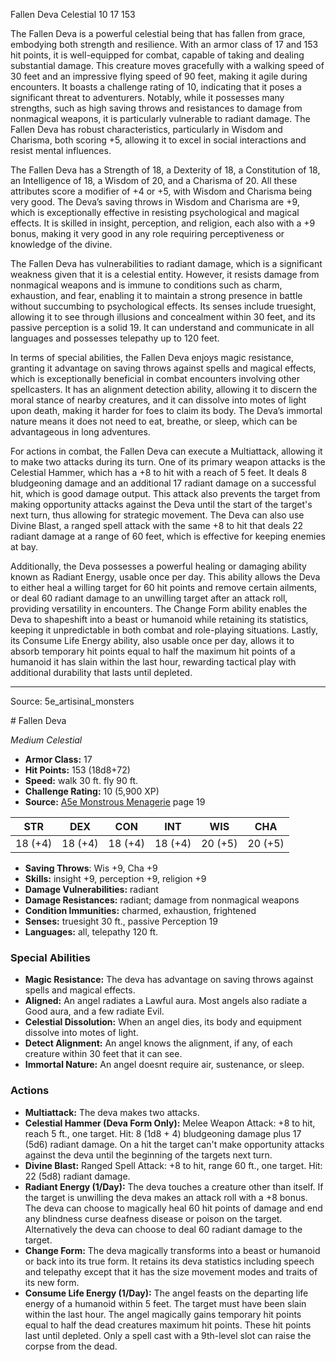 <MonsterName/>Fallen Deva</MonsterName>
<CreatureType/>Celestial</CreatureType>
<CR/>10</CR>
<AC/>17</AC>
<HP/>153</HP>
<summary>The Fallen Deva is a powerful celestial being that has fallen from grace, embodying both strength and resilience. With an armor class of 17 and 153 hit points, it is well-equipped for combat, capable of taking and dealing substantial damage. This creature moves gracefully with a walking speed of 30 feet and an impressive flying speed of 90 feet, making it agile during encounters. It boasts a challenge rating of 10, indicating that it poses a significant threat to adventurers. Notably, while it possesses many strengths, such as high saving throws and resistances to damage from nonmagical weapons, it is particularly vulnerable to radiant damage. The Fallen Deva has robust characteristics, particularly in Wisdom and Charisma, both scoring +5, allowing it to excel in social interactions and resist mental influences.</summary>

<detail>

The Fallen Deva has a Strength of 18, a Dexterity of 18, a Constitution of 18, an Intelligence of 18, a Wisdom of 20, and a Charisma of 20. All these attributes score a modifier of +4 or +5, with Wisdom and Charisma being very good. The Deva’s saving throws in Wisdom and Charisma are +9, which is exceptionally effective in resisting psychological and magical effects. It is skilled in insight, perception, and religion, each also with a +9 bonus, making it very good in any role requiring perceptiveness or knowledge of the divine.

The Fallen Deva has vulnerabilities to radiant damage, which is a significant weakness given that it is a celestial entity. However, it resists damage from nonmagical weapons and is immune to conditions such as charm, exhaustion, and fear, enabling it to maintain a strong presence in battle without succumbing to psychological effects. Its senses include truesight, allowing it to see through illusions and concealment within 30 feet, and its passive perception is a solid 19. It can understand and communicate in all languages and possesses telepathy up to 120 feet.

In terms of special abilities, the Fallen Deva enjoys magic resistance, granting it advantage on saving throws against spells and magical effects, which is exceptionally beneficial in combat encounters involving other spellcasters. It has an alignment detection ability, allowing it to discern the moral stance of nearby creatures, and it can dissolve into motes of light upon death, making it harder for foes to claim its body. The Deva’s immortal nature means it does not need to eat, breathe, or sleep, which can be advantageous in long adventures.

For actions in combat, the Fallen Deva can execute a Multiattack, allowing it to make two attacks during its turn. One of its primary weapon attacks is the Celestial Hammer, which has a +8 to hit with a reach of 5 feet. It deals 8 bludgeoning damage and an additional 17 radiant damage on a successful hit, which is good damage output. This attack also prevents the target from making opportunity attacks against the Deva until the start of the target's next turn, thus allowing for strategic movement. The Deva can also use Divine Blast, a ranged spell attack with the same +8 to hit that deals 22 radiant damage at a range of 60 feet, which is effective for keeping enemies at bay.

Additionally, the Deva possesses a powerful healing or damaging ability known as Radiant Energy, usable once per day. This ability allows the Deva to either heal a willing target for 60 hit points and remove certain ailments, or deal 60 radiant damage to an unwilling target after an attack roll, providing versatility in encounters. The Change Form ability enables the Deva to shapeshift into a beast or humanoid while retaining its statistics, keeping it unpredictable in both combat and role-playing situations. Lastly, its Consume Life Energy ability, also usable once per day, allows it to absorb temporary hit points equal to half the maximum hit points of a humanoid it has slain within the last hour, rewarding tactical play with additional durability that lasts until depleted.</detail>



---

Source: 5e_artisinal_monsters

<statblock>
# Fallen Deva

*Medium* *Celestial*

- **Armor Class:** 17
- **Hit Points:** 153 (18d8+72)
- **Speed:** walk 30 ft. fly 90 ft.
- **Challenge Rating:** 10 (5,900 XP)
- **Source:** [A5e Monstrous Menagerie](https://enpublishingrpg.com/products/level-up-monstrous-menagerie-a5e) page 19

| STR | DEX | CON | INT | WIS | CHA |
| --- | --- | --- | --- | --- | --- |
| 18 (+4) | 18 (+4) | 18 (+4) | 18 (+4) | 20 (+5) | 20 (+5) |

- **Saving Throws**: Wis +9, Cha +9
- **Skills:** insight +9, perception +9, religion +9
- **Damage Vulnerabilities:** radiant
- **Damage Resistances:** radiant; damage from nonmagical weapons
- **Condition Immunities:** charmed, exhaustion, frightened
- **Senses:** truesight 30 ft., passive Perception 19
- **Languages:** all, telepathy 120 ft.

### Special Abilities

- **Magic Resistance:** The deva has advantage on saving throws against spells and magical effects.
- **Aligned:** An angel radiates a Lawful aura. Most angels also radiate a Good aura, and a few radiate Evil.
- **Celestial Dissolution:** When an angel dies, its body and equipment dissolve into motes of light.
- **Detect Alignment:** An angel knows the alignment, if any, of each creature within 30 feet that it can see.
- **Immortal Nature:** An angel doesnt require air, sustenance, or sleep.

### Actions

- **Multiattack:** The deva makes two attacks.
- **Celestial Hammer (Deva Form Only):** Melee Weapon Attack: +8 to hit, reach 5 ft., one target. Hit: 8 (1d8 + 4) bludgeoning damage plus 17 (5d6) radiant damage. On a hit  the target can't make opportunity attacks against the deva until the beginning of the targets next turn.
- **Divine Blast:** Ranged Spell Attack: +8 to hit, range 60 ft., one target. Hit: 22 (5d8) radiant damage.
- **Radiant Energy (1/Day):** The deva touches a creature other than itself. If the target is unwilling  the deva makes an attack roll with a +8 bonus. The deva can choose to magically heal 60 hit points of damage and end any blindness  curse  deafness  disease  or poison on the target. Alternatively  the deva can choose to deal 60 radiant damage to the target.
- **Change Form:** The deva magically transforms into a beast or humanoid or back into its true form. It retains its deva statistics  including speech and telepathy  except that it has the size  movement modes  and traits of its new form.
- **Consume Life Energy (1/Day):** The angel feasts on the departing life energy of a humanoid within 5 feet. The target must have been slain within the last hour. The angel magically gains temporary hit points equal to half the dead creatures maximum hit points. These hit points last until depleted. Only a spell cast with a 9th-level slot can raise the corpse from the dead.


</statblock>


